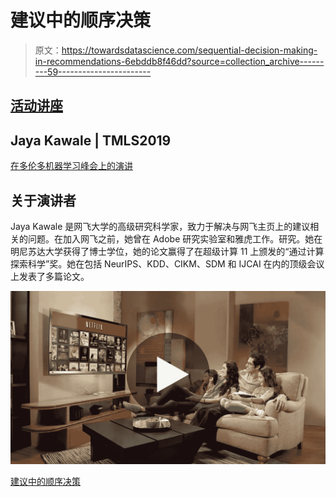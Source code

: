 # 建议中的顺序决策

> 原文：<https://towardsdatascience.com/sequential-decision-making-in-recommendations-6ebddb8f46dd?source=collection_archive---------59----------------------->

## [活动讲座](https://towardsdatascience.com/event-talks/home)

## Jaya Kawale | TMLS2019

[在多伦多机器学习峰会上的演讲](https://torontomachinelearning.com/)

## 关于演讲者

Jaya Kawale 是网飞大学的高级研究科学家，致力于解决与网飞主页上的建议相关的问题。在加入网飞之前，她曾在 Adobe 研究实验室和雅虎工作。研究。她在明尼苏达大学获得了博士学位，她的论文赢得了在超级计算 11 上颁发的“通过计算探索科学”奖。她在包括 NeurIPS、KDD、CIKM、SDM 和 IJCAI 在内的顶级会议上发表了多篇论文。

[![](img/7f7bf457ca5088dc69c6055647a5a633.png)](https://youtu.be/qkTnczG5yyA)

[建议中的顺序决策](https://youtu.be/qkTnczG5yyA)